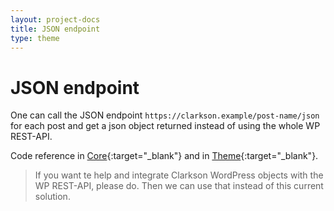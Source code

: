 ```yaml
---
layout: project-docs
title: JSON endpoint
type: theme
---
```

# JSON endpoint
One can call the JSON endpoint `https://clarkson.example/post-name/json` for each post and get a json object returned instead of using the whole WP REST-API.  


Code reference in [Core](https://github.com/level-level/Clarkson-Core/blob/master/lib/clarkson-core-templates.php#L21){:target="_blank"} and in [Theme](https://github.com/level-level/Clarkson-Theme/blob/master/functions/rewrites.php){:target="_blank"}.

> If you want te help and integrate Clarkson WordPress objects with the WP REST-API, please do. Then we can use that instead of this current solution.